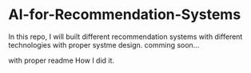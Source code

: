 # AI-for-Recommendation-Systems

In this repo, I will built different recommendation systems with different technologies with proper systme design. comming soon...


with proper readme How I did it.
